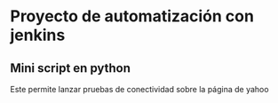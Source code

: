 # Proyecto de automatización con jenkins

## Mini script en python
Este permite lanzar pruebas de conectividad sobre la página de yahoo
